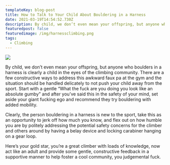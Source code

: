 ```yaml
---
templateKey: blog-post
title: How to Talk to Your Child About Bouldering in a Harness
date: 2021-03-19T14:54:52.730Z
description: By child, we don’t even mean your offspring, but anyone who boulders in a harness is clearly a child in the eyes of the climbing community.
featuredpost: false
featuredimage: /img/harnessclimbing.png
tags:
  - Climbing
---
```

![](/img/harnessclimbing.png)

By child, we don’t even mean your offspring, but anyone who boulders in a harness is clearly a child in the eyes of the climbing community. There are a few constructive ways to address this awkward faux pa at the gym and the situation should be handled delicately to not push your child away from the sport. Start with a gentle “What the fuck are you doing you look like an absolute gumby” and after you’ve said this in the safety of your mind, set aside your giant fucking ego and recommend they try bouldering with added mobility.

Clearly, the person bouldering in a harness is new to the sport, take this as an opportunity to jerk off how much you know, and flex out on how humble you are by politely addressing the potential safety concerns for the climber and others around by having a belay device and locking carabiner hanging on a gear loop.  

Here’s your gold star, you’re a great climber with loads of knowledge, now act like an adult and provide some gentle, constructive feedback in a supportive manner to help foster a cool community, you judgemental fuck.
